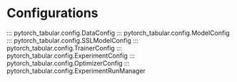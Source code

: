 # Configurations

::: pytorch_tabular.config.DataConfig
::: pytorch_tabular.config.ModelConfig
::: pytorch_tabular.config.SSLModelConfig
::: pytorch_tabular.config.TrainerConfig
::: pytorch_tabular.config.ExperimentConfig
::: pytorch_tabular.config.OptimizerConfig
::: pytorch_tabular.config.ExperimentRunManager
